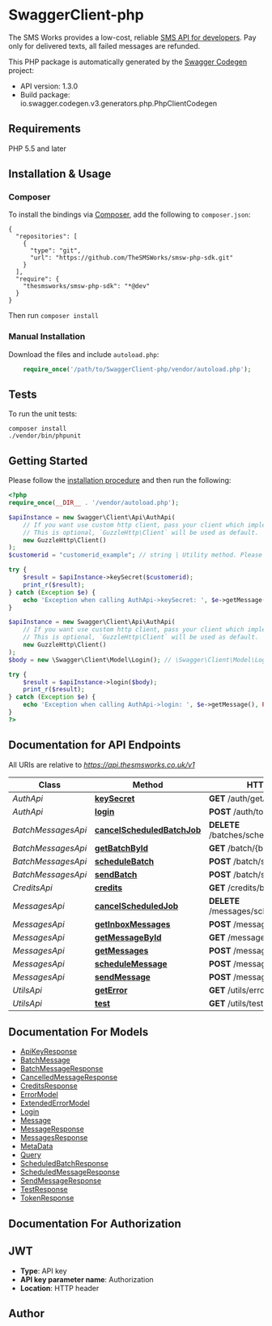 # SwaggerClient-php
The SMS Works provides a low-cost, reliable [SMS API for developers](https://thesmsworks.co.uk/). Pay only for delivered texts, all failed messages are refunded.

This PHP package is automatically generated by the [Swagger Codegen](https://github.com/swagger-api/swagger-codegen) project:

- API version: 1.3.0
- Build package: io.swagger.codegen.v3.generators.php.PhpClientCodegen

## Requirements

PHP 5.5 and later

## Installation & Usage
### Composer

To install the bindings via [Composer](http://getcomposer.org/), add the following to `composer.json`:

```
{
  "repositories": [
    {
      "type": "git",
      "url": "https://github.com/TheSMSWorks/smsw-php-sdk.git"
    }
  ],
  "require": {
    "thesmsworks/smsw-php-sdk": "*@dev"
  }
}
```

Then run `composer install`

### Manual Installation

Download the files and include `autoload.php`:

```php
    require_once('/path/to/SwaggerClient-php/vendor/autoload.php');
```

## Tests

To run the unit tests:

```
composer install
./vendor/bin/phpunit
```

## Getting Started

Please follow the [installation procedure](#installation--usage) and then run the following:

```php
<?php
require_once(__DIR__ . '/vendor/autoload.php');

$apiInstance = new Swagger\Client\Api\AuthApi(
    // If you want use custom http client, pass your client which implements `GuzzleHttp\ClientInterface`.
    // This is optional, `GuzzleHttp\Client` will be used as default.
    new GuzzleHttp\Client()
);
$customerid = "customerid_example"; // string | Utility method. Please generate your API key by following the instructions on your account page at https://thesmsworks.co.uk/user/login

try {
    $result = $apiInstance->keySecret($customerid);
    print_r($result);
} catch (Exception $e) {
    echo 'Exception when calling AuthApi->keySecret: ', $e->getMessage(), PHP_EOL;
}

$apiInstance = new Swagger\Client\Api\AuthApi(
    // If you want use custom http client, pass your client which implements `GuzzleHttp\ClientInterface`.
    // This is optional, `GuzzleHttp\Client` will be used as default.
    new GuzzleHttp\Client()
);
$body = new \Swagger\Client\Model\Login(); // \Swagger\Client\Model\Login | API Key & Secret

try {
    $result = $apiInstance->login($body);
    print_r($result);
} catch (Exception $e) {
    echo 'Exception when calling AuthApi->login: ', $e->getMessage(), PHP_EOL;
}
?>
```

## Documentation for API Endpoints

All URIs are relative to *https://api.thesmsworks.co.uk/v1*

Class | Method | HTTP request | Description
------------ | ------------- | ------------- | -------------
*AuthApi* | [**keySecret**](docs/Api/AuthApi.md#keysecret) | **GET** /auth/getApiKey |
*AuthApi* | [**login**](docs/Api/AuthApi.md#login) | **POST** /auth/token |
*BatchMessagesApi* | [**cancelScheduledBatchJob**](docs/Api/BatchMessagesApi.md#cancelscheduledbatchjob) | **DELETE** /batches/schedule/{batchid} |
*BatchMessagesApi* | [**getBatchById**](docs/Api/BatchMessagesApi.md#getbatchbyid) | **GET** /batch/{batchid} |
*BatchMessagesApi* | [**scheduleBatch**](docs/Api/BatchMessagesApi.md#schedulebatch) | **POST** /batch/schedule |
*BatchMessagesApi* | [**sendBatch**](docs/Api/BatchMessagesApi.md#sendbatch) | **POST** /batch/send |
*CreditsApi* | [**credits**](docs/Api/CreditsApi.md#credits) | **GET** /credits/balance |
*MessagesApi* | [**cancelScheduledJob**](docs/Api/MessagesApi.md#cancelscheduledjob) | **DELETE** /messages/schedule/{messageid} |
*MessagesApi* | [**getInboxMessages**](docs/Api/MessagesApi.md#getinboxmessages) | **POST** /messages/inbox |
*MessagesApi* | [**getMessageById**](docs/Api/MessagesApi.md#getmessagebyid) | **GET** /messages/{messageid} |
*MessagesApi* | [**getMessages**](docs/Api/MessagesApi.md#getmessages) | **POST** /messages |
*MessagesApi* | [**scheduleMessage**](docs/Api/MessagesApi.md#schedulemessage) | **POST** /message/schedule |
*MessagesApi* | [**sendMessage**](docs/Api/MessagesApi.md#sendmessage) | **POST** /message/send |
*UtilsApi* | [**getError**](docs/Api/UtilsApi.md#geterror) | **GET** /utils/errors/{errorcode} |
*UtilsApi* | [**test**](docs/Api/UtilsApi.md#test) | **GET** /utils/test |

## Documentation For Models

 - [ApiKeyResponse](docs/Model/ApiKeyResponse.md)
 - [BatchMessage](docs/Model/BatchMessage.md)
 - [BatchMessageResponse](docs/Model/BatchMessageResponse.md)
 - [CancelledMessageResponse](docs/Model/CancelledMessageResponse.md)
 - [CreditsResponse](docs/Model/CreditsResponse.md)
 - [ErrorModel](docs/Model/ErrorModel.md)
 - [ExtendedErrorModel](docs/Model/ExtendedErrorModel.md)
 - [Login](docs/Model/Login.md)
 - [Message](docs/Model/Message.md)
 - [MessageResponse](docs/Model/MessageResponse.md)
 - [MessagesResponse](docs/Model/MessagesResponse.md)
 - [MetaData](docs/Model/MetaData.md)
 - [Query](docs/Model/Query.md)
 - [ScheduledBatchResponse](docs/Model/ScheduledBatchResponse.md)
 - [ScheduledMessageResponse](docs/Model/ScheduledMessageResponse.md)
 - [SendMessageResponse](docs/Model/SendMessageResponse.md)
 - [TestResponse](docs/Model/TestResponse.md)
 - [TokenResponse](docs/Model/TokenResponse.md)

## Documentation For Authorization


## JWT

- **Type**: API key
- **API key parameter name**: Authorization
- **Location**: HTTP header


## Author
